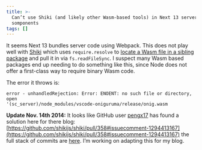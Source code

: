```yaml
---
title: >-
  Can’t use Shiki (and likely other Wasm-based tools) in Next 13 server
  somponents
tags: []
---
```

It seems Next 13 bundles server code using Webpack. This does not play well with [Shiki](https://github.com/shikijs/shiki) which uses `require.resolve` to [locate a Wasm file in a sibling package](https://github.com/shikijs/shiki/blob/1ad7634f729f48d55838be9b3e08134e390d7f33/packages/shiki/src/loader.ts#L58-L61) and pull it in via `fs.readFileSync`. I suspect many Wasm based packages end up needing to do something like this, since Node does not offer a first-class way to require binary Wasm code.


The error it throws is:


```text
error - unhandledRejection: Error: ENOENT: no such file or directory, open
'(sc_server)/node_modules/vscode-oniguruma/release/onig.wasm
```


**Update Nov. 14th 2014:** It looks like GitHub user [pengx17](https://github.com/pengx17) has found a solution here for there blog: [https://github.com/shikijs/shiki/pull/358#issuecomment-1294413167](https://github.com/shikijs/shiki/pull/358#issuecomment-1294413167) the full stack of commits are [here](https://github.com/pengx17/nextjs-blog/compare/next-13-app-layout). I’m working on adapting this for my blog.

